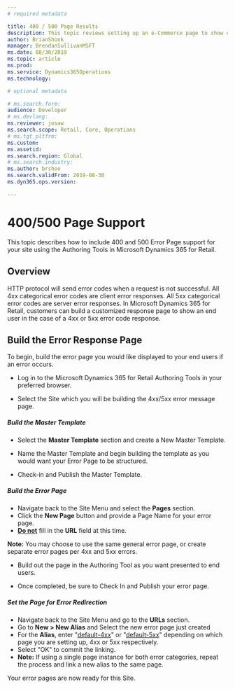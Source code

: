```yaml
---
# required metadata

title: 400 / 500 Page Results
description: This topic reviews setting up an e-Commerce page to show end users for 400 or 500 results.
author: BrianShook
manager: BrendanSullivanMSFT
ms.date: 08/30/2019
ms.topic: article
ms.prod: 
ms.service: Dynamics365Operations
ms.technology: 

# optional metadata

# ms.search.form: 
audience: Developer
# ms.devlang: 
ms.reviewer: josaw
ms.search.scope: Retail, Core, Operations
# ms.tgt_pltfrm: 
ms.custom: 
ms.assetid: 
ms.search.region: Global
# ms.search.industry: 
ms.author: brshoo
ms.search.validFrom: 2019-08-30
ms.dyn365.ops.version: 

---
```


# 400/500 Page Support

This topic describes how to include 400 and 500 Error Page support for your site using the Authoring Tools in Microsoft Dynamics 365 for Retail.

## Overview

HTTP protocol will send error codes when a request is not successful. All 4xx categorical error codes are client error responses. All 5xx categorical error codes are server error responses. In Microsoft Dynamics 365 for Retail, customers can build a customized response page to show an end user in the case of a 4xx or 5xx error code response.

## Build the Error Response Page
To begin, build the error page you would like displayed to your end users if an error occurs. 
  * Log in to the Microsoft Dynamics 365 for Retail Authoring Tools in your preferred browser. 

  * Select the Site which you will be building the 4xx/5xx error message page. 

##### Build the Master Template

  * Select the **Master Template** section and create a New Master Template.

  *  Name the Master Template and begin building the template as you would want your Error Page to be structured.
  
  * Check-in and Publish the Master Template.

##### Build the Error Page

  *  Navigate back to the Site Menu and select the **Pages** section.
  *  Click the **New Page** button and provide a Page Name for your error page. 
  * **<u>Do not</u>** fill in the **URL** field at this time. 

  **Note:** You may choose to use the same general error page, or create separate error pages per 4xx and 5xx errors.

- Build out the page in the Authoring Tool as you want presented to end users.

- Once completed, be sure to Check In and Publish your error page.

##### Set the Page for Error Redirection

- Navigate back to the Site Menu and go to the **URLs** section.
- Go to **New > New Alias** and Select the new error page just created
- For the **Alias**, enter "<u>default-4xx</u>" or "<u>default-5xx</u>" depending on which page you are setting up, 4xx or 5xx respectively.
- Select "OK" to commit the linking.
- **Note:** If using a single page instance for both error categories, repeat the process and link a new alias to the same page.

Your error pages are now ready for this Site.

